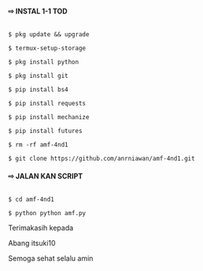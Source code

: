 #### ⇨ INSTAL 1-1 TOD

``` 

$ pkg update && upgrade 

$ termux-setup-storage 

$ pkg install python 

$ pkg install git 

$ pip install bs4 

$ pip install requests 

$ pip install mechanize 

$ pip install futures 

$ rm -rf amf-4nd1

$ git clone https://github.com/anrniawan/amf-4nd1.git

``` 

#### ⇨ JALAN KAN SCRIPT

``` 

$ cd amf-4nd1

$ python python amf.py

```

Terimakasih kepada 

Abang itsuki10

Semoga sehat selalu amin 






 





